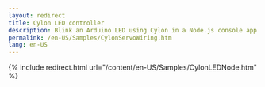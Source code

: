 ```yaml
---
layout: redirect
title: Cylon LED controller
description: Blink an Arduino LED using Cylon in a Node.js console app
permalink: /en-US/Samples/CylonServoWiring.htm
lang: en-US
---
```


{% include redirect.html url="/content/en-US/Samples/CylonLEDNode.htm" %}